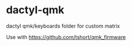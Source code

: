 # dactyl-qmk
dactyl qmk/keyboards folder for custom matrix

Use with https://github.com/tshort/qmk_firmware
